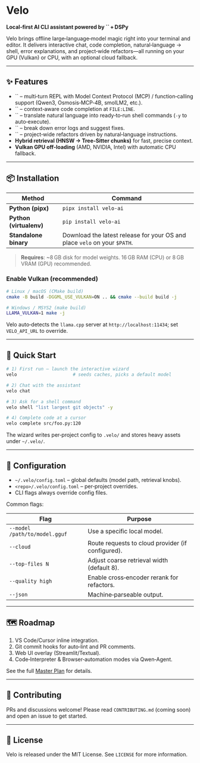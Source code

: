# Velo

**Local‑first AI CLI assistant powered by **``** + DSPy**

Velo brings offline large‑language‑model magic right into your terminal and editor. It delivers interactive chat, code completion, natural‑language → shell, error explanations, and project‑wide refactors—all running on your GPU (Vulkan) or CPU, with an optional cloud fallback.

---

## ✨ Features

- `` – multi‑turn REPL with Model Context Protocol (MCP) / function‑calling support (Qwen3, Osmosis‑MCP‑4B, smolLM2, etc.).
- `` – context‑aware code completion at `FILE:LINE`.
- `` – translate natural language into ready‑to‑run shell commands (`-y` to auto‑execute).
- `` – break down error logs and suggest fixes.
- `` – project‑wide refactors driven by natural‑language instructions.
- **Hybrid retrieval (HNSW → Tree‑Sitter chunks)** for fast, precise context.
- **Vulkan GPU off‑loading** (AMD, NVIDIA, Intel) with automatic CPU fallback.

---

## 📦 Installation

| Method                  | Command                                                                   |
| ----------------------- | ------------------------------------------------------------------------- |
| **Python (pipx)**       | `pipx install velo-ai`                                                    |
| **Python (virtualenv)** | `pip install velo-ai`                                                     |
| **Standalone binary**   | Download the latest release for your OS and place `velo` on your `$PATH`. |

> **Requires**: \~8 GB disk for model weights. 16 GB RAM (CPU) or 8 GB VRAM (GPU) recommended.

### Enable Vulkan (recommended)

```bash
# Linux / macOS (CMake build)
cmake -B build -DGGML_USE_VULKAN=ON .. && cmake --build build -j

# Windows / MSYS2 (make build)
LLAMA_VULKAN=1 make -j
```

Velo auto‑detects the `llama.cpp` server at `http://localhost:11434`; set `VELO_API_URL` to override.

---

## 🚀 Quick Start

```bash
# 1) First run – launch the interactive wizard
velo                     # seeds caches, picks a default model

# 2) Chat with the assistant
velo chat

# 3) Ask for a shell command
velo shell "list largest git objects" -y

# 4) Complete code at a cursor
velo complete src/foo.py:120
```

The wizard writes per‑project config to `.velo/` and stores heavy assets under `~/.velo/`.

---

## 🔧 Configuration

- `~/.velo/config.toml` – global defaults (model path, retrieval knobs).
- `<repo>/.velo/config.toml` – per‑project overrides.
- CLI flags always override config files.

Common flags:

| Flag                          | Purpose                                           |
| ----------------------------- | ------------------------------------------------- |
| `--model /path/to/model.gguf` | Use a specific local model.                       |
| `--cloud`                     | Route requests to cloud provider (if configured). |
| `--top-files N`               | Adjust coarse retrieval width (default 8).        |
| `--quality high`              | Enable cross‑encoder rerank for refactors.        |
| `--json`                      | Machine‑parseable output.                         |

---

## 🗺️ Roadmap

1. VS Code/Cursor inline integration.
2. Git commit hooks for auto‑lint and PR comments.
3. Web UI overlay (Streamlit/Textual).
4. Code‑Interpreter & Browser‑automation modes via Qwen‑Agent.

See the full [Master Plan](.ai-doc-and-user-guidelines/Masterplan.md) for details.

---

## 🤝 Contributing

PRs and discussions welcome!  Please read `CONTRIBUTING.md` (coming soon) and open an issue to get started.

---

## 📄 License

Velo is released under the MIT License.  See `LICENSE` for more information.
